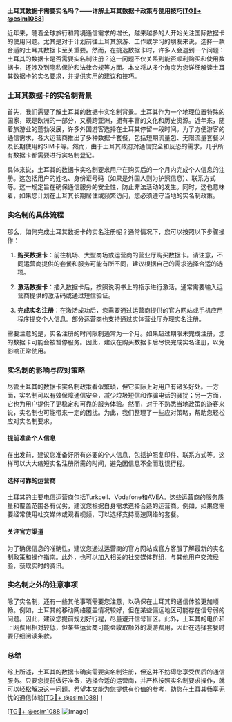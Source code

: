 **土耳其数据卡需要实名吗？——详解土耳其数据卡政策与使用技巧[[TG💪+ @esim1088](https://t.me/s/esim1088)]**

近年来，随着全球旅行和跨境通信需求的增长，越来越多的人开始关注国际数据卡的使用问题。尤其是对于计划前往土耳其旅游、工作或学习的朋友来说，选择一款合适的土耳其数据卡至关重要。然而，在挑选数据卡时，许多人会遇到一个问题：土耳其的数据卡是否需要实名制注册？这一问题不仅关系到能否顺利购买和使用数据卡，还涉及到隐私保护和法律合规等方面。本文将从多个角度为您详细解读土耳其数据卡的实名要求，并提供实用的建议和技巧。

### 土耳其数据卡的实名制背景

首先，我们需要了解土耳其的数据卡实名制背景。土耳其作为一个地理位置特殊的国家，既是欧洲的一部分，又横跨亚洲，拥有丰富的文化和历史资源。近年来，随着旅游业的蓬勃发展，许多外国游客选择在土耳其停留一段时间。为了方便游客的通信需求，各大运营商推出了多种数据卡套餐，包括短期流量包、无限流量套餐以及长期使用的SIM卡等。然而，由于土耳其政府对通信安全和反恐的需求，几乎所有数据卡都需要进行实名制登记。

具体来说，土耳其的数据卡实名制要求用户在购买后的一个月内完成个人信息的注册。这包括用户的姓名、身份证号码（如果是外国人则为护照信息）、联系方式等。这一规定旨在确保通信服务的安全性，防止非法活动的发生。同时，这也意味着，如果您计划在土耳其长期居住或频繁访问，您必须遵守当地的实名制政策。

### 实名制的具体流程

那么，如何完成土耳其数据卡的实名注册呢？通常情况下，您可以按照以下步骤操作：

1. **购买数据卡**：前往机场、大型商场或运营商的营业厅购买数据卡。请注意，不同运营商提供的套餐和服务可能有所不同，建议根据自己的需求选择合适的选项。
   
2. **激活数据卡**：插入数据卡后，按照说明书上的指示进行激活。通常需要输入运营商提供的激活码或通过短信验证。

3. **完成实名注册**：在激活成功后，您需要通过运营商提供的官方网站或手机应用程序提交个人信息。部分运营商也支持通过实体营业厅办理实名注册。

需要注意的是，实名注册的时间限制通常为一个月。如果超过期限未完成注册，您的数据卡可能会被暂停服务。因此，建议在购买数据卡后尽快完成实名注册，以免影响正常使用。

### 实名制的影响与应对策略

尽管土耳其的数据卡实名制政策看似繁琐，但它实际上对用户有诸多好处。一方面，实名制可以有效保障通信安全，减少垃圾短信和诈骗电话的骚扰；另一方面，它也为用户提供了更稳定和可靠的服务体验。然而，对于不熟悉当地政策的游客来说，实名制也可能带来一定的困扰。为此，我们整理了一些应对策略，帮助您轻松应对实名制要求。

#### 提前准备个人信息
在出发前，建议您准备好所有必要的个人信息，包括护照复印件、联系方式等。这样可以大大缩短实名注册所需的时间，避免因信息不全而耽误行程。

#### 选择可靠的运营商
土耳其的主要电信运营商包括Turkcell、Vodafone和AVEA。这些运营商的服务质量和覆盖范围各有优劣，建议您根据自身需求选择合适的运营商。例如，如果您需要经常使用社交媒体或观看视频，可以选择支持高速网络的套餐。

#### 关注官方渠道
为了确保信息的准确性，建议您通过运营商的官方网站或官方客服了解最新的实名制政策和操作指南。此外，也可以加入相关的社交媒体群组，与其他用户交流经验，获取实时的资讯。

### 实名制之外的注意事项

除了实名制，还有一些其他事项需要您注意，以确保在土耳其的通信体验更加顺畅。例如，土耳其的移动网络覆盖情况较好，但在某些偏远地区可能存在信号弱的问题。因此，建议您提前规划好行程，尽量避开信号盲区。此外，土耳其的电价和上网费用相对较低，但某些运营商可能会收取额外的漫游费用，因此在选择套餐时要仔细阅读条款。

### 总结

综上所述，土耳其的数据卡确实需要实名制注册，但这并不妨碍您享受优质的通信服务。只要您提前做好准备，选择合适的运营商，并严格按照实名制要求操作，就可以轻松解决这一问题。希望本文能为您提供有价值的参考，助您在土耳其畅享无忧的通信体验[[TG💪+ @esim1088](https://t.me/s/esim1088)]！

[[TG💪+ @esim1088](https://t.me/s/esim1088) ![Image](https://i.postimg.cc/4NQfJmqS/Snipaste-2025-05-13-00-14-12.png)]